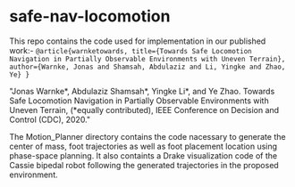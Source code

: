 # safe-nav-locomotion

This repo contains the code used for implementation in our published work:-
`
@article{warnketowards,
  title={Towards Safe Locomotion Navigation in Partially Observable Environments with Uneven Terrain},
  author={Warnke, Jonas and Shamsah, Abdulaziz and Li, Yingke and Zhao, Ye}
}
`

"Jonas Warnke*, Abdulaziz Shamsah*, Yingke Li*, and Ye Zhao. Towards Safe Locomotion Navigation in Partially Observable Environments with Uneven Terrain, (*equally contributed), IEEE Conference on Decision and Control (CDC), 2020."

The Motion_Planner directory contains the code nacessary to generate the center of mass, foot trajectories as well as foot placement location using phase-space planning. It also containts a Drake visualization code of the Cassie bipedal robot following the generated trajectories in the proposed environment.
